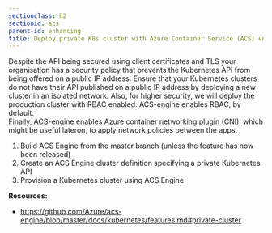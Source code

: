 ```yaml
---
sectionclass: h2
sectionid: acs
parent-id: enhancing
title: Deploy private K8s cluster with Azure Container Service (ACS) engine 
---
```


Despite the API being secured using client certificates and TLS your organisation has a security policy that prevents the Kubernetes API from being offered on a public IP address. 
Ensure that your Kubernetes clusters do not have their API published on a public IP address by deploying a new cluster in an isolated network. 
Also, for higher security, we will deploy the production cluster with RBAC enabled. ACS-engine enables RBAC, by default.  
Finally, ACS-engine enables Azure container networking plugin (CNI), which might be useful lateron, to apply network policies between the apps. 
 
1. Build ACS Engine from the master branch (unless the feature has now been released)
2. Create an ACS Engine cluster definition specifying a private Kubernetes API
3. Provision a Kubernetes cluster using ACS Engine

**Resources:**
- <https://github.com/Azure/acs-engine/blob/master/docs/kubernetes/features.md#private-cluster>